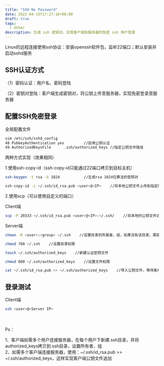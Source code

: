 ```yaml
---
title: "SSH No Password"
date: 2022-04-15T17:27:16+08:00
draft: true
tags:
  - Other
description: 生成 ssh 密钥对，实现客户端到服务器的免密 ssh 用户登录
---
```




Linux的远程连接使用ssh协议：安装openssh软件包，监听22端口；默认安装并启动sshd服务





## SSH认证方式

（1）密码认证：用户名、密码登陆

（2）密钥对登陆：客户端生成密钥对，将公钥上传至服务器，实现免密登录至服务器



## 配置SSH免密登录



全局配置文件

```bash
vim /etc/ssh/sshd_config
48 PubkeyAuthentication yes			//启用公钥认证
49 AuthorizedKeysFile      .ssh/authorized_keys	//指定公钥文件路径
```



两种方式实现（效果相同）

1.使用ssh-copy-id（ssh-copy-id只能通过22端口拷贝到目标主机）

```bash
ssh-keygen -t rsa -b 1024			//生成rsa 1024位算法的密钥对
```

```bash
ssh-copy-id -i ~/.ssh/id_rsa.pub <user>@<IP>	//将本地公钥文件上传到指定服务器的指定用户下
```



2.使用scp（可以使用自定义的端口）

Client端

```bash
scp -P 20333 ~/.ssh/id_rsa.pub <user>@<IP>:~/.ssh/    //将本地的公钥文件远程拷贝到指定的服务器目录下
```

Server端

```bash
chown -R <user>:<group> ~/.ssh    //设置目录的所属者、组，如果没有该目录，需提前新建：mkdir ~/.ssh
```

```bash
chmod 700 ~/.ssh    //设置目录权限
```

```bash
touch ~/.ssh/authorized_keys    //新建认证密钥文件
```

```bash
chmod 600 ~/.ssh/authorized_keys    //设置文件权限
```

```bash
cat ~/.ssh/id_rsa.pub >> ~/.ssh/authorized_keys    //导入公钥文件，等待客户端登录，多个客户端连接，可以多次追加导入
```



## 登录测试

Client端

```bash
ssh <user>@<Server IP>
```

　

Ps：

1、客户端如需多个用户连接服务器，在每个用户下新建.ssh目录，并将authorized_keys拷贝到.ssh目录，设置所有者、组  
2、如需多个客户端连接服务器，使用：~/.ssh/id_rsa.pub >> ~/.ssh/authorized_keys，这样实现客户端公钥文件追加
